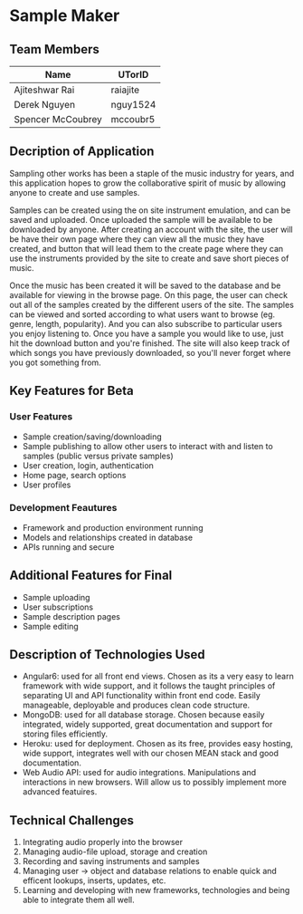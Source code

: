 # Sample Maker

## Team Members
Name | UTorID
--- | ---
Ajiteshwar Rai | raiajite
Derek Nguyen | nguy1524
Spencer McCoubrey | mccoubr5

## Decription of Application
Sampling other works has been a staple of the music industry for years, and this application hopes to grow the collaborative spirit of music by allowing anyone to create and use samples.

Samples can be created using the on site instrument emulation, and can be saved and uploaded. Once uploaded the sample will be available to be downloaded by anyone.
After creating an account with the site, the user will be have their own page where they can view all the music they have created, and button that will lead them to the create page where they can use the instruments provided by the site to create and save short pieces of music.

Once the music has been created it will be saved to the database and be available for viewing in the browse page. On this page, the user can check out all of the samples created by the different users of the site. The samples can be viewed and sorted according to what users want to browse (eg. genre, length, popularity). And you can also subscribe to particular users you enjoy listening to. Once you have a sample you would like to use, just hit the download button and you're finished. The site will also keep track of which songs you have previously downloaded, so you'll never forget where you got something from.

## Key Features for Beta

### User Features
- Sample creation/saving/downloading
- Sample publishing to allow other users to interact with and listen to samples (public versus private samples)
- User creation, login, authentication
- Home page, search options
- User profiles

### Development Feautures
- Framework and production environment running
- Models and relationships created in database
- APIs running and secure

## Additional Features for Final
- Sample uploading
- User subscriptions
- Sample description pages
- Sample editing

## Description of Technologies Used
- Angular6: used for all front end views. Chosen as its a very easy to learn framework with wide support, and it follows the taught principles of separating UI and API functionality within front end code. Easily manageable, deployable and produces clean code structure.
- MongoDB: used for all database storage. Chosen because easily integrated, widely supported, great documentation and support for storing files efficiently.
- Heroku: used for deployment. Chosen as its free, provides easy hosting, wide support, integrates well with our chosen MEAN stack and good documentation.
- Web Audio API: used for audio integrations. Manipulations and interactions in new browsers. Will allow us to possibly implement more advanced featuires.

## Technical Challenges

1. Integrating audio properly into the browser
2. Managing audio-file upload, storage and creation
3. Recording and saving instruments and samples
4. Managing user -> object and database relations to enable quick and efficent lookups, inserts, updates, etc.
5. Learning and developing with new frameworks, technologies and being able to integrate them all well.

